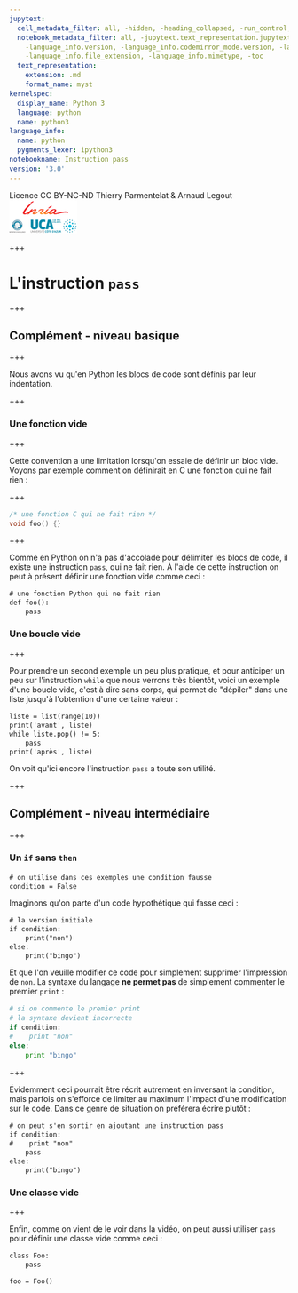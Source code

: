 ```yaml
---
jupytext:
  cell_metadata_filter: all, -hidden, -heading_collapsed, -run_control, -trusted
  notebook_metadata_filter: all, -jupytext.text_representation.jupytext_version, -jupytext.text_representation.format_version,
    -language_info.version, -language_info.codemirror_mode.version, -language_info.codemirror_mode,
    -language_info.file_extension, -language_info.mimetype, -toc
  text_representation:
    extension: .md
    format_name: myst
kernelspec:
  display_name: Python 3
  language: python
  name: python3
language_info:
  name: python
  pygments_lexer: ipython3
notebookname: Instruction pass
version: '3.0'
---
```


<div class="licence">
<span>Licence CC BY-NC-ND</span>
<span>Thierry Parmentelat &amp; Arnaud Legout</span>
<span><img src="media/both-logos-small-alpha.png" /></span>
</div>

+++

# L'instruction `pass`

+++

## Complément - niveau basique

+++

Nous avons vu qu'en Python les blocs de code sont définis par leur indentation.

+++

### Une fonction vide

+++

Cette convention a une limitation lorsqu'on essaie de définir un bloc vide. Voyons par exemple comment on définirait en C une fonction qui ne fait rien :

+++

```C
/* une fonction C qui ne fait rien */
void foo() {}
```

+++

Comme en Python on n'a pas d'accolade pour délimiter les blocs de code, il existe une instruction `pass`, qui ne fait rien. À l'aide de cette instruction on peut à présent définir une fonction vide comme ceci :

```{code-cell} ipython3
# une fonction Python qui ne fait rien
def foo():
    pass
```

### Une boucle vide

+++

Pour prendre un second exemple un peu plus pratique, et pour anticiper un peu sur l'instruction `while` que nous verrons très bientôt, voici un exemple d'une boucle vide, c'est à dire sans corps, qui permet de "dépiler" dans une liste jusqu'à l'obtention d'une certaine valeur :

```{code-cell} ipython3
liste = list(range(10))
print('avant', liste)
while liste.pop() != 5:
    pass
print('après', liste)
```

On voit qu'ici encore l'instruction `pass` a toute son utilité.

+++

## Complément - niveau intermédiaire

+++

### Un `if` sans `then`

```{code-cell} ipython3
# on utilise dans ces exemples une condition fausse
condition = False
```

Imaginons qu'on parte d'un code hypothétique qui fasse ceci :

```{code-cell} ipython3
# la version initiale
if condition:
    print("non")
else:
    print("bingo")
```

Et que l'on veuille modifier ce code pour simplement supprimer l'impression de `non`. La syntaxe du langage **ne permet pas** de simplement commenter le premier `print` :
```python
# si on commente le premier print
# la syntaxe devient incorrecte
if condition:
#    print "non"
else:
    print "bingo"
```

+++

Évidemment ceci pourrait être récrit autrement en inversant la condition, mais parfois on s'efforce de limiter au maximum l'impact d'une modification sur le code. Dans ce genre de situation on préférera écrire plutôt :

```{code-cell} ipython3
# on peut s'en sortir en ajoutant une instruction pass
if condition:
#    print "non"
    pass
else:
    print("bingo")
```

### Une classe vide

+++

Enfin, comme on vient de le voir dans la vidéo, on peut aussi utiliser `pass` pour définir une classe vide comme ceci :

```{code-cell} ipython3
class Foo:
    pass
```

```{code-cell} ipython3
foo = Foo()
```
